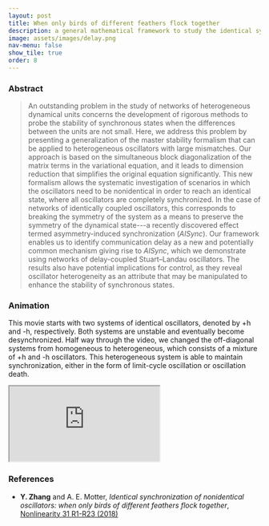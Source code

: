 ```yaml
---
layout: post
title: When only birds of different feathers flock together
description: a general mathematical framework to study the identical synchronization of nonidentical oscillators
image: assets/images/delay.png
nav-menu: false
show_tile: true
order: 8
---
```


### Abstract
> An outstanding problem in the study of networks of heterogeneous dynamical units concerns the development of rigorous methods to probe the stability of synchronous states when the differences between the units are not small. Here, we address this problem by presenting a generalization of the master stability formalism that can be applied to heterogeneous oscillators with large mismatches. Our approach is based on the simultaneous block diagonalization of the matrix terms in the variational equation, and it leads to dimension reduction that simplifies the original equation significantly. This new formalism allows the systematic investigation of scenarios in which the oscillators need to be nonidentical in order to reach an identical state, where all oscillators are completely synchronized. In the case of networks of identically coupled oscillators, this corresponds to breaking the symmetry of the system as a means to preserve the symmetry of the dynamical state---a recently discovered effect termed asymmetry-induced synchronization (_AISync_). Our framework enables us to identify communication delay as a new and potentially common mechanism giving rise to _AISync_, which we demonstrate using networks of delay-coupled Stuart–Landau oscillators. The results also have potential implications for control, as they reveal oscillator heterogeneity as an attribute that may be manipulated to enhance the stability of synchronous states.

### Animation
This movie starts with two systems of identical oscillators, denoted by +h and -h, respectively. Both systems are unstable and eventually become desynchronized. Half way through the video, we changed the off-diagonal systems from homogeneous to heterogeneous, which consists of a mixture of +h and -h oscillators. This heterogeneous system is able to maintain synchronization, either in the form of limit-cycle oscillation or oscillation death.

<div class="resp-container">
  <iframe class="resp-iframe" src="https://www.youtube.com/embed/XB_yALjpeMg" allow="accelerometer; autoplay; encrypted-media; gyroscope; picture-in-picture" allowfullscreen></iframe>
</div>

### References
* __Y. Zhang__ and A. E. Motter, *Identical synchronization of nonidentical oscillators: when only birds of different feathers flock together*, [Nonlinearity 31 R1-R23 (2018)](https://doi.org/10.1088/1361-6544/aa8fe7)
